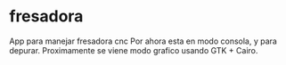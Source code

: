 fresadora
=========

App para manejar fresadora cnc
Por ahora esta en modo consola, y para depurar. Proximamente se viene modo grafico usando GTK + Cairo.
